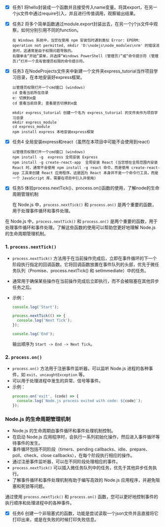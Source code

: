 * [X] 任务1 将hello封装成一个函数并且接受传入name变量。将其export，在另一个js文件中通过require引入，并且进行传值调用，观察输出结果。
* [X] 任务2 将多个简单函数通过module.export封装出去，在另一个j个js文件中观察，如何分别引用不同的function。

  ```
  在 Windows 系统中，当您在使用 npm 安装包时遇到类似 Error: EPERM: operation not permitted, mkdir 'D:\nodejs\node_modules\nrm' 的错误消息时，这通常是由于权限问题导致的。
  右键单击“开始”菜单，并选择“Windows PowerShell (管理员)”或“命令提示符 (管理员)”打开一个具有管理员权限的命令提示符。
  ```
* [X] 任务3 在NodeProjects文件夹中新建一个文件夹express_tutorial当作项目学习目录，在本地安装好express框架。

  ```
  以管理员权限打开一个cmd窗口 (windows)
  cd 查看当前所在目录
  e: 切换到e盘
  cd 查看当前目录; 查看是否切换到e盘

  mkdir express_tutorial 创建一个名为 express_tutorial 的文件夹作为项目学习目录
  mkdir express_module
  cd express_module
  npm install express 本地安装express框架
  ```
* [X] 任务4 全局安装express和react（虽然在本项目中可能不会使用到react）

  ```
  以管理员权限打开一个cmd窗口 (windows)
  npm install -g  express 全局安装 Express
  npm install -g create-react-app  全局安装 React (当您想在全局范围内安装 React 时，通常不会使用 npm install -g react 命令，而是使用 create-react-app 工具来创建 React 应用程序。这是因为 React 本身并不是一个命令行工具，而是一个 JavaScript 库，需要在项目中引入并使用)

  ```
* [X] 任务5 体验process.nextTick()、process.on()函数的使用，了解node的生命周期管理机制

  在 Node.js 中，`process.nextTick()` 和 `process.on()` 是两个重要的函数，用于处理事件循环和事件处理。

在 Node.js 中，`process.nextTick()` 和 `process.on()` 是两个重要的函数，用于处理事件循环和事件处理。了解这些函数的使用可以帮助您更好地理解 Node.js 的生命周期管理机制。

### 1. `process.nextTick()`

- `process.nextTick()` 方法用于在当前操作完成后，立即在事件循环的下一个阶段执行指定的回调函数。它将回调函数放置在事件队列的头部，优先于微任务队列（Promise、process.nextTick() 和 setImmediate）中的任务。
- 通常用于确保某些操作在当前操作完成后立即执行，而不会被阻塞在其他异步任务之后。
- 示例：
  ```javascript
  console.log('Start');

  process.nextTick(() => {
    console.log('Next Tick');
  });

  console.log('End');
  ```

  输出顺序为 `Start -> End -> Next Tick`。

### 2. `process.on()`

- `process.on()` 方法用于注册事件监听器，可以监听 Node.js 进程的各种事件，如 `exit`、`uncaughtException` 等。
- 可以用于处理进程中发生的异常、信号等事件。
- 示例：
  ```javascript
  process.on('exit', (code) => {
    console.log(`Node.js process exited with code: ${code}`);
  });
  ```

### Node.js 的生命周期管理机制

- Node.js 的生命周期由事件循环和事件处理机制控制。
- 在启动 Node.js 应用程序时，会执行一系列初始化操作，然后进入事件循环等待事件的发生。
- 事件循环包括不同阶段（timers、pending callbacks、idle、prepare、poll、check、close callbacks），在每个阶段执行相应的操作。
- 通过注册事件监听器，可以在不同阶段处理相应的事件。
- `process.nextTick()` 可以插入微任务队列中的任务，优先于其他异步任务执行。
- 了解事件循环和事件处理机制有助于编写高效的 Node.js 应用程序，并避免阻塞和死锁等问题。

通过使用 `process.nextTick()` 和 `process.on()` 函数，您可以更好地控制事件的执行顺序和处理进程中的各种事件。


* [X] 任务6 创建一个非阻塞式的函数，功能是尝试读取一个json文件并且直接将它打印出来，或是在失败的时候打印失败信息。
